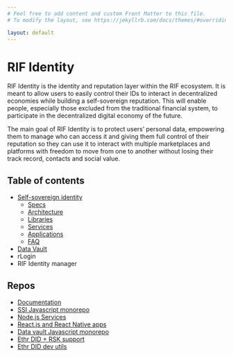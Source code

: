 ```yaml
---
# Feel free to add content and custom Front Matter to this file.
# To modify the layout, see https://jekyllrb.com/docs/themes/#overriding-theme-defaults

layout: default
---
```


# RIF Identity

RIF Identity is the identity and reputation layer within the RIF ecosystem. It is meant to allow users to easily control their IDs to interact in decentralized economies while building a self-sovereign reputation. This will enable people, especially those excluded from the traditional financial system, to participate in the decentralized digital economy of the future.

The main goal of RIF Identity is to protect users’ personal data, empowering them to manage who can access it and giving them full control of their reputation so they can use it to interact with multiple marketplaces and platforms with freedom to move from one to another without losing their track record, contacts and social value.

## Table of contents

- [Self-sovereign identity](./ssi)
    - [Specs](./ssi/specs)
    - [Architecture](./ssi/architecture)
    - [Libraries](./ssi/libraries)
    - [Services](./ssi/services)
    - [Applications](./ssi/applications)
    - [FAQ](ssi/faq)
- [Data Vault](./data-vault)
- rLogin
- RIF Identity manager

## Repos

- [Documentation](https://github.com/rsksmart/rif-identity-docs)
- [SSI Javascript monorepo](https://github.com/rsksmart/rif-identity.js)
- [Node.js Services](https://github.com/rsksmart/rif-identity-services)
- [React.js and React Native apps](https://github.com/rsksmart/rif-identity-ui)
- [Data vault Javascript monorepo](https://github.com/rsksmart/rif-data-vault)
- [Ethr DID + RSK support](https://github.com/rsksmart/ethr-did)
- [Ethr DID dev utils](https://github.com/rsksmart/ethr-did-utils)
<!-- - [rLoign](https://github.com/rsksmart/rLogin)
- [RIF Identity manager](https://github.com/rsksmart/rif-identity-manager) -->
